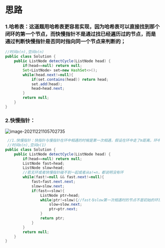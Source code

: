 # 思路

### 1.哈希表：这道题用哈希表更容易实现，因为哈希表可以直接找到那个闭环的第一个节点，而快慢指针不是通过找已经遍历过的节点，而是通过判断快慢指针是否同时指向同一个节点来判断的；

```java
//时间o(n),空间o(n)
public class Solution {
    public ListNode detectCycle(ListNode head) {
        if(head==null) return null;
        Set<ListNode> set=new HashSet<>();
        while(head.next!=null){
            if(set.contains(head)) return head;
            set.add(head);
            head=head.next;
        }
        return null;
    }
}
```

### 2.快慢指针：

![image-20211221105702735](C:\Users\28635\AppData\Roaming\Typora\typora-user-images\image-20211221105702735.png)

```java
 //1.快慢指针：快指针与慢指针在环中相遇的时候是第一次相遇，假设在环中走了m距离，环中离环起始点还差n距离，假设头结点到环起始点距离为a,有数学公式慢指针相遇时的时间为（a+m)/v=a+(m+n)+m/2v，得出相遇时a=n,说明从头结点到环的起始点位置等于慢指针到环的起始点位置。
 //时间o(n),空间o(1)
public class Solution {
    public ListNode detectCycle(ListNode head) {
        if(head==null) return null;
        ListNode fast=head;
        ListNode slow=head;
        //若无环或者快慢指针碰不到一起或者从a!=n，都说明没有环
        while(fast!=null && fast.next!=null){
            fast=fast.next.next;
            slow=slow.next;
            if(fast==slow){
                ListNode ptr=head;
                while(ptr!=slow){//fast与slow第一次相遇时的节点不是初始的环形头结点；所以构建第二次相遇；
                    slow=slow.next;
                    ptr=ptr.next;
                }
                return ptr;
            }
        }
        return null;
    }
}
```

